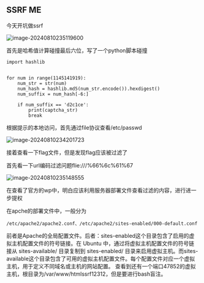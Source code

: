 ## SSRF ME

今天开坑做ssrf



![image-20240810235119600](C:\Users\10649\AppData\Roaming\Typora\typora-user-images\image-20240810235119600.png)

首先是哈希值计算碰撞最后六位，写了一个python脚本碰撞

```
import hashlib


for num in range(1145141919):
    num_str = str(num)
    num_hash = hashlib.md5(num_str.encode()).hexdigest()
    num_suffix = num_hash[-6:]
    
    if num_suffix == 'd2c1ce':
        print(captcha_str)
        break

```

根据提示的本地访问，首先通过file协议查看/etc/passwd

![image-20240810234201723](C:\Users\10649\AppData\Roaming\Typora\typora-user-images\image-20240810234201723.png)

接着查看一下flag文件，但是发现flag应该被过滤了

首先看一下url编码过滤问题flie:///%66%6c%61%67

![image-20240810235148555](C:\Users\10649\AppData\Roaming\Typora\typora-user-images\image-20240810235148555.png)

在查看了官方的wp中，明白应该利用服务器部署文件查看过滤的内容，进行进一步提权

在apche的部署文件中，一般分为

```
/etc/apache2/apache2.conf、/etc/apache2/sites-enabled/000-default.conf
```

前者是Apache的全局配置文件。后者：sites-enabled这个目录包含了启用的虚拟主机配置文件的符号链接。在 Ubuntu 中，通过将虚拟主机配置文件的符号链接从 sites-available/ 目录复制到 sites-enabled/ 目录来启用虚拟主机。而sites-available这个目录包含了可用的虚拟主机配置文件。每个配置文件对应一个虚拟主机，用于定义不同域名或主机的网站配置。
查看到还有一个端口47852的虚拟主机，根目录为/var/www/htmlssrf12312，但是要进行bash盲注。